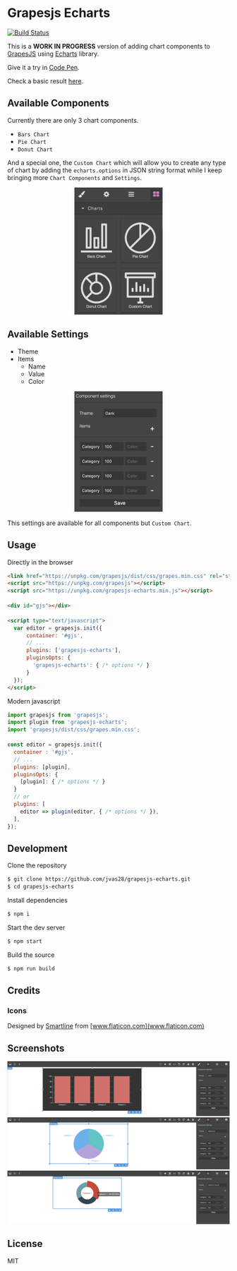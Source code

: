 # Grapesjs Echarts

[![Build Status](https://travis-ci.org/jvas28/grapesjs-echarts.svg?branch=master)](https://travis-ci.org/jvas28/grapesjs-echarts)

This is a **WORK IN PROGRESS** version of adding chart components to [GrapesJS](https://grapesjs.com/docs/api/component.html) using [Echarts](https://www.echartsjs.com/) library. 

Give it a try in
[Code Pen](https://codepen.io/jvas28/pen/ZEGByOq).

Check a basic result [here](https://codepen.io/jvas28/pen/qBdRWBp).





## Available Components
Currently there are only 3 chart components.
- `Bars Chart`
- `Pie Chart`
- `Donut Chart`

And a special one, the `Custom Chart` which will allow you to create any type of chart by adding the `echarts.options` in JSON string format while I keep bringing more `Chart Components` and `Settings`. 

<p align="center">
<img src="screenshots/blocks.png" width="200">
</p>

## Available Settings
- Theme
- Items
  - Name
  - Value
  - Color

<p align="center">
<img src="screenshots/setup.png" width="200">
</p>

This settings are available for all components but `Custom Chart`.




## Usage

Directly in the browser
```html
<link href="https://unpkg.com/grapesjs/dist/css/grapes.min.css" rel="stylesheet"/>
<script src="https://unpkg.com/grapesjs"></script>
<script src="https://unpkg.com/grapesjs-echarts.min.js"></script>

<div id="gjs"></div>

<script type="text/javascript">
  var editor = grapesjs.init({
      container: '#gjs',
      // ...
      plugins: ['grapesjs-echarts'],
      pluginsOpts: {
        'grapesjs-echarts': { /* options */ }
      }
  });
</script>
```

Modern javascript
```js
import grapesjs from 'grapesjs';
import plugin from 'grapesjs-echarts';
import 'grapesjs/dist/css/grapes.min.css';

const editor = grapesjs.init({
  container : '#gjs',
  // ...
  plugins: [plugin],
  pluginsOpts: {
    [plugin]: { /* options */ }
  }
  // or
  plugins: [
    editor => plugin(editor, { /* options */ }),
  ],
});
```



## Development

Clone the repository

```sh
$ git clone https://github.com/jvas28/grapesjs-echarts.git
$ cd grapesjs-echarts
```

Install dependencies

```sh
$ npm i
```

Start the dev server

```sh
$ npm start
```

Build the source

```sh
$ npm run build
```

## Credits

### Icons
Designed by [Smartline](https://www.flaticon.com/authors/smartline) from [www.flaticon.com](www.flaticon.com)

## Screenshots

![Bars](screenshots/bars-chart.png)
![Pie](screenshots/pie-chart.png)
![Donut](screenshots/donut-chart.png)


## License

MIT
